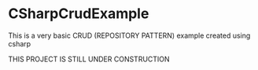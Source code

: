 CSharpCrudExample
=================

This is a very basic CRUD (REPOSITORY PATTERN) example created using csharp

THIS PROJECT IS STILL UNDER CONSTRUCTION

